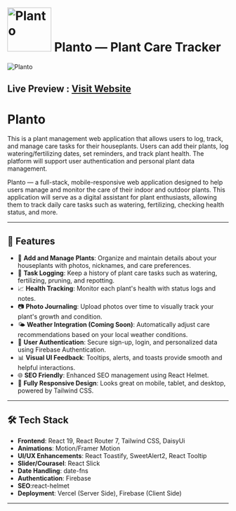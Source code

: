 # <img src="https://i.ibb.co/HpqKHdv4/logo.png" width="100" title="Planto"> Planto — Plant Care Tracker
 
 <img src="https://i.ibb.co/LdCF4xQY/Screenshot-1.png" width="" title="Planto">


## Live Preview : [Visit Website](https://green-3f4f3.web.app/)

# Planto 
This is a plant management web application that allows users to log, track, and manage care tasks for their houseplants. Users can add their plants, log watering/fertilizing dates, set reminders, and track plant health. The platform will support user authentication and personal plant data management.

Planto — a full-stack, mobile-responsive web application designed to help users manage and monitor the care of their indoor and outdoor plants. This application will serve as a digital assistant for plant enthusiasts, allowing them to track daily care tasks such as watering, fertilizing, checking health status, and more.

---

## 🌟 Features

- 🌱 **Add and Manage Plants**: Organize and maintain details about your houseplants with photos, nicknames, and care preferences.
- 📅 **Task Logging**: Keep a history of plant care tasks such as watering, fertilizing, pruning, and repotting.
- 📈 **Health Tracking**: Monitor each plant's health with status logs and notes.
- 📷 **Photo Journaling**: Upload photos over time to visually track your plant's growth and condition.
- 🌤️ **Weather Integration (Coming Soon)**: Automatically adjust care recommendations based on your local weather conditions.
- 🔐 **User Authentication**: Secure sign-up, login, and personalized data using Firebase Authentication.
- 📊 **Visual UI Feedback**: Tooltips, alerts, and toasts provide smooth and helpful interactions.
- 🌐 **SEO Friendly**: Enhanced SEO management using React Helmet.
- 📱 **Fully Responsive Design**: Looks great on mobile, tablet, and desktop, powered by Tailwind CSS.

---

## 🛠️ Tech Stack

- **Frontend**: React 19, React Router 7, Tailwind CSS, DaisyUi
- **Animations**: Motion/Framer Motion
- **UI/UX Enhancements**: React Toastify, SweetAlert2, React Tooltip
- **Slider/Courasel**: React Slick
- **Date Handling**: date-fns
- **Authentication**: Firebase
- **SEO**:react-helmet
- **Deployment**: Vercel (Server Side), Firebase (Client Side)

---


